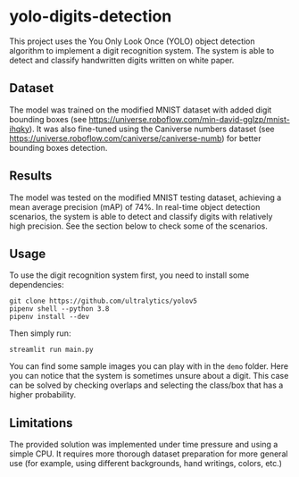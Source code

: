 # yolo-digits-detection
This project uses the You Only Look Once (YOLO) object detection algorithm to implement a digit recognition system. The system is able to detect and classify handwritten digits written on white paper.

## Dataset
The model was trained on the modified MNIST dataset with added digit bounding boxes (see https://universe.roboflow.com/min-david-gglzp/mnist-ihqky). It was also fine-tuned using the Caniverse numbers dataset (see https://universe.roboflow.com/caniverse/caniverse-numb) for better bounding boxes detection.

## Results
The model was tested on the modified MNIST testing dataset, achieving a mean average precision (mAP) of 74%. In real-time object detection scenarios, the system is able to detect and classify digits with relatively high precision. See the section below to check some of the scenarios.

## Usage
To use the digit recognition system first, you need to install some dependencies:

```
git clone https://github.com/ultralytics/yolov5
pipenv shell --python 3.8
pipenv install --dev
```

Then simply run:

```
streamlit run main.py
```

You can find some sample images you can play with in the `demo` folder. Here you can notice that the system is sometimes unsure about a digit. This case can be solved by checking overlaps and selecting the class/box that has a higher probability.

## Limitations
The provided solution was implemented under time pressure and using a simple CPU. It requires more thorough dataset preparation for more general use (for example, using different backgrounds, hand writings, colors, etc.)
